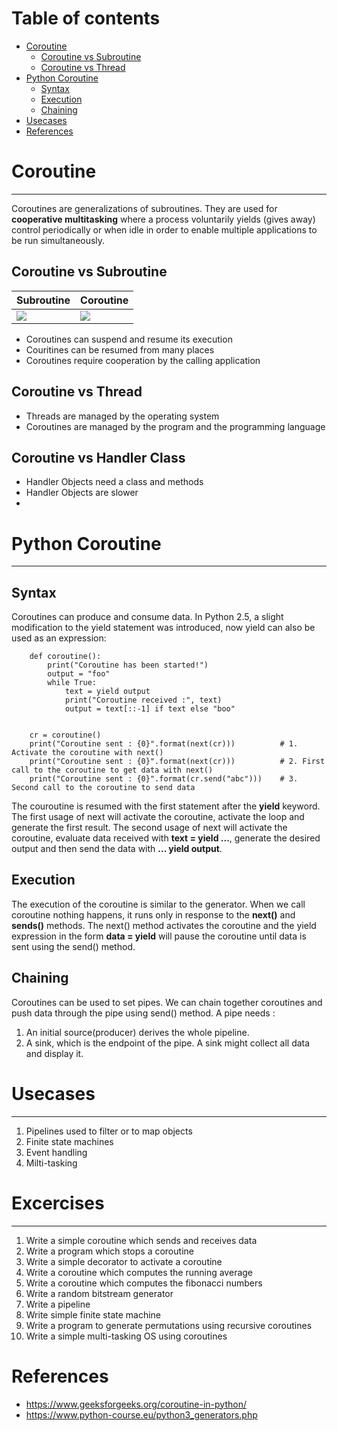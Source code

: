 Table of contents
=================

<!--ts-->
   * [Coroutine](#coroutine)
      * [Coroutine vs Subroutine](#coroutine-vs-subroutine)
      * [Coroutine vs Thread](#coroutine-vs-thread)
   * [Python Coroutine](#python-coroutine)
     * [Syntax](#syntax)
     * [Execution](#execution)
     * [Chaining](#chaining)
   * [Usecases](#usecases)
   * [References](#references)
<!--te-->

# Coroutine
_______________________________________________________________________________________________________________________

Coroutines are generalizations of subroutines. They are used for **cooperative multitasking** where a process 
voluntarily yields (gives away) control periodically or when idle in order to enable multiple applications to be run 
simultaneously.

## Coroutine vs Subroutine

| Subroutine                               | Coroutine                                |
| ------------------------------------     | ---------------------------------------- |
| ![](./assets/images/subroutine.png)      | ![](./assets/images/coroutine.png)       |



* Coroutines can suspend and resume its execution
* Couritines can be resumed from many places
* Coroutines require cooperation by the calling application

## Coroutine vs Thread

* Threads are managed by the operating system
* Coroutines are managed by the program and the programming language

## Coroutine vs Handler Class

* Handler Objects need a class and methods
* Handler Objects are slower
* 

# Python Coroutine
_______________________________________________________________________________________________________________________

## Syntax
Coroutines can produce and consume data. In Python 2.5, a slight modification to the yield statement was introduced, 
now yield can also be used as an expression:

```
    def coroutine():
        print("Coroutine has been started!")
        output = "foo"
        while True:
            text = yield output
            print("Coroutine received :", text)
            output = text[::-1] if text else "boo"
    
    
    cr = coroutine()
    print("Coroutine sent : {0}".format(next(cr)))          # 1. Activate the coroutine with next()
    print("Coroutine sent : {0}".format(next(cr)))          # 2. First call to the coroutine to get data with next()
    print("Coroutine sent : {0}".format(cr.send("abc")))    # 3. Second call to the coroutine to send data
```

The couroutine is resumed with the first statement after the **yield** keyword. The first usage of next will 
activate the coroutine, activate the loop and generate the first result. The second usage of next will activate the 
coroutine, evaluate data received with **text = yield ...**, generate the desired output and then send the data with 
**... yield output**.

## Execution
The execution of the coroutine is similar to the generator. When we call coroutine nothing happens, it runs only in 
response to the **next()** and **sends()** methods. The next() method activates the coroutine and the yield 
expression in the form **data = yield** will pause the coroutine until data is sent using the send() method.

## Chaining
Coroutines can be used to set pipes. We can chain together coroutines and push data through the pipe using send() 
method. A pipe needs :

1. An initial source(producer) derives the whole pipeline.
2. A sink, which is the endpoint of the pipe. A sink might collect all data and display it.

# Usecases
_______________________________________________________________________________________________________________________

1. Pipelines used to filter or to map objects
2. Finite state machines
3. Event handling
4. Milti-tasking

# Excercises
_______________________________________________________________________________________________________________________

1. Write a simple coroutine which sends and receives data
2. Write a program which stops a coroutine
3. Write a simple decorator to activate a coroutine
4. Write a coroutine which computes the running average
5. Write a coroutine which computes the fibonacci numbers
6. Write a random bitstream generator 
7. Write a pipeline
8. Write simple finite state machine
9. Write a program to generate permutations using recursive coroutines
10. Write a simple multi-tasking OS using coroutines


# References
* https://www.geeksforgeeks.org/coroutine-in-python/
* https://www.python-course.eu/python3_generators.php

